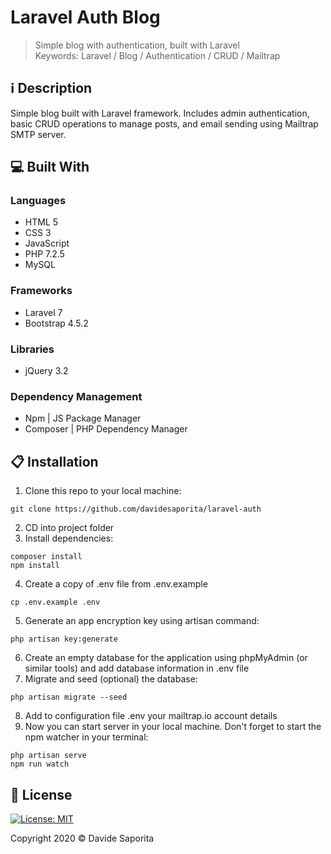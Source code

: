 # Laravel Auth Blog

> Simple blog with authentication, built with Laravel
> <br>Keywords: Laravel / Blog / Authentication / CRUD / Mailtrap

## :information_source: Description

Simple blog built with Laravel framework. Includes admin authentication, basic CRUD operations to manage posts, and email sending using Mailtrap SMTP server.

## :computer: Built With

### Languages
- HTML 5
- CSS 3
- JavaScript
- PHP 7.2.5
- MySQL 

### Frameworks
- Laravel 7
- Bootstrap 4.5.2

### Libraries
- jQuery 3.2

### Dependency Management
 - Npm | JS Package Manager
 - Composer | PHP Dependency Manager

## :clipboard: Installation

1. Clone this repo to your local machine:
```
git clone https://github.com/davidesaporita/laravel-auth
```
2. CD into project folder
3. Install dependencies:
```
composer install
npm install
```
4. Create a copy of .env file from .env.example
```
cp .env.example .env
```
5. Generate an app encryption key using artisan command:
```
php artisan key:generate
```
6. Create an empty database for the application using phpMyAdmin (or similar tools) and add database information in .env file
7. Migrate and seed (optional) the database:
```
php artisan migrate --seed
```
8. Add to configuration file .env your mailtrap.io account details
9. Now you can start server in your local machine. Don't forget to start the npm watcher in your terminal:
```
php artisan serve
npm run watch
```

## :page_facing_up: License

[![License: MIT](https://img.shields.io/badge/License-MIT-yellow.svg)](https://opensource.org/licenses/MIT)

Copyright 2020 © Davide Saporita
